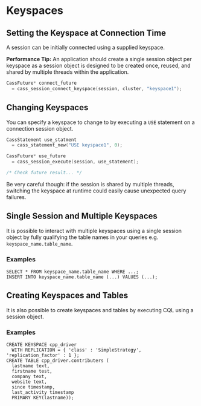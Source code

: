 # Keyspaces

## Setting the Keyspace at Connection Time

A session can be initially connected using a supplied keyspace.

**Performance Tip:**  An application should create a single session object per keyspace as a session object is designed to be created once, reused, and shared by multiple threads within the application.

```c
CassFuture* connect_future 
  = cass_session_connect_keyspace(session, cluster, "keyspace1");
```

## Changing Keyspaces

You can specify a keyspace to change to by executing a `USE` statement on a connection session object.

```c
CassStatement use_statment 
  = cass_statement_new("USE keyspace1", 0);

CassFuture* use_future 
  = cass_session_execute(session, use_statement);

/* Check future result... */
```

Be very careful though: if the session is shared by multiple threads, switching the keyspace at runtime could easily cause unexpected query failures.

## Single Session and Multiple Keyspaces

It is possible to interact with multiple keyspaces using a single session object by fully qualifying the table names in your queries e.g. `keyspace_name.table_name`.

### Examples

```cql
SELECT * FROM keyspace_name.table_name WHERE ...;
INSERT INTO keyspace_name.table_name (...) VALUES (...);
```

## Creating Keyspaces and Tables

It is also possible to create keyspaces and tables by executing CQL using a session object.

### Examples

```cql
CREATE KEYSPACE cpp_driver
  WITH REPLICATION = { 'class' : 'SimpleStrategy', 'replication_factor' : 1 };
CREATE TABLE cpp_driver.contributers (
  lastname text,
  firstname test,
  company text,
  website text,
  since timestamp,
  last_activity timestamp
  PRIMARY KEY(lastname));
```
